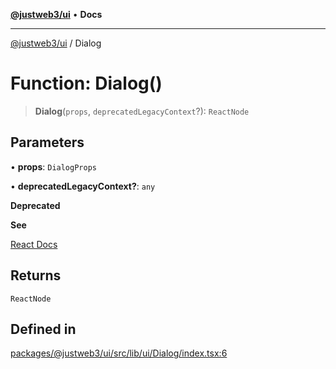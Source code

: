 [**@justweb3/ui**](../README.md) • **Docs**

***

[@justweb3/ui](../globals.md) / Dialog

# Function: Dialog()

> **Dialog**(`props`, `deprecatedLegacyContext`?): `ReactNode`

## Parameters

• **props**: `DialogProps`

• **deprecatedLegacyContext?**: `any`

**Deprecated**

**See**

[React Docs](https://legacy.reactjs.org/docs/legacy-context.html#referencing-context-in-lifecycle-methods)

## Returns

`ReactNode`

## Defined in

[packages/@justweb3/ui/src/lib/ui/Dialog/index.tsx:6](https://github.com/JustaName-id/JustaName-sdk/blob/dc845c10af242e3ca87d95ef392516ac0bfa8b95/packages/@justweb3/ui/src/lib/ui/Dialog/index.tsx#L6)
